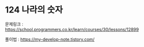 # 124 나라의 숫자

문제링크 : https://school.programmers.co.kr/learn/courses/30/lessons/12899

풀이법 : https://my-develop-note.tistory.com/





